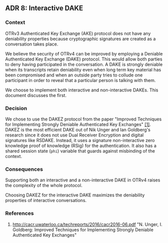 ## ADR 8: Interactive DAKE

### Context

OTRv3 Authenticated Key Exchange (AKE) protocol does not have any deniability
properties because cryptographic signatures are created as a conversation takes
place.

We believe the security of OTRv4 can be improved by employing a Deniable
Authenticated Key Exchange (DAKE) protocol. This would allow both parties to
deny having participated in the conversation.  A DAKE is strongly deniable when
its transcripts retain deniability even when long term key material has been
compromised and when an outside party tries to collude one participant in order
to reveal that a particular person is talking with them.

We choose to implement both interactive and non-interactive DAKEs. This document
discusses the first.

### Decision

We chose to use the DAKEZ protocol from the paper "Improved Techniques for
Implementing Strongly Deniable Authenticated Key Exchanges"
[\[1\]](#references). DAKEZ is the most efficient DAKE out of Nik Unger and Ian
Goldberg's research since it does not use Dual Receiver Encryption and digital
signatures like RSDAKE. Instead, it uses a signature non-interactive zero
knowledge proof of knowledge (RSig) for the authentication. It also has a
shared session state (`phi`) variable that guards against misbinding of the
context.

### Consequences

Supporting both an interactive and a non-interactive DAKE in OTRv4 raises the
complexity of the whole protocol.

Choosing DAKEZ for the interactive DAKE maximizes the deniability properties of
interactive conversations.

### References
1. http://cacr.uwaterloo.ca/techreports/2016/cacr2016-06.pdf "N. Unger, I.
   Goldberg: Improved Techniques for Implementing Strongly Deniable
   Authenticated Key Exchanges"